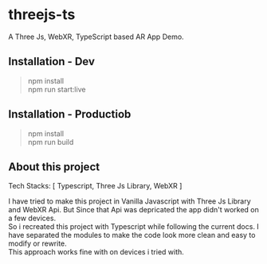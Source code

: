 # threejs-ts
A Three Js, WebXR, TypeScript based AR App Demo. 

## Installation - Dev
> npm install <br>
> npm run start:live

## Installation - Productiob
> npm install <br>
> npm run build

## About this project

Tech Stacks: [ Typescript, Three Js Library, WebXR ] <br>

I have tried to make this project in Vanilla Javascript with Three Js Library and WebXR Api. But Since that Api was depricated the app didn't worked on a few devices.<br>
So i recreated this project with Typescript while following the current docs. I have separated the modules to make the code look more clean and easy to modify or rewrite. <br>
This approach works fine with on devices i tried with.



